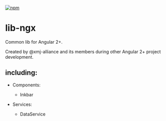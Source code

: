 [![npm][npm]][npm-url]

# lib-ngx
Common lib for Angular 2+.

Created by @xmj-alliance and its members during other Angular 2+ project development.

## including:

- Components:
  - Inkbar

- Services:
  - DataService

[npm]: https://img.shields.io/npm/v/@xmj-alliance/lib-ngx.svg
[npm-url]: https://npmjs.com/package/@xmj-alliance/lib-ngx